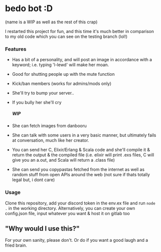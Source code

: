 # bedo bot :D

(name is a WIP as well as the rest of this crap)

I restarted this project for fun, and this time it's much better in comparison to my old code which you can see on the testing branch (lol!)

### Features

- Has a bit of a personality, and will post an image in accordance with a keyword; i.e. typing 'l-lewd' will make her moan.

- Good for shutting people up with the mute function

- Kick/ban members (works for admins/mods only)

- She'll try to bump your server..

- If you bully her she'll cry

  ##### WIP

- She can fetch images from danbooru 

- She can talk with some users in a very basic manner, but ultimately fails at conversation, much like her creator.

- You can send her C, Elixir/Erlang & Scala code and she'll compile it & return the output & the compiled file (i.e. elixir will print .exs files, C will give you an a.out, and Scala will return a .class file)

- She can send you copypastas fetched from the internet as well as random stuff from open APIs around the web (not sure if thats totally legal but, i dont care)

### Usage

Clone this repository, add your discord token in the env.ex file and run `node .` in the working directory.
Alternatively, you can create your own config.json file, input whatever you want & host it on gitlab too

## "Why would I use this?"
For your own sanity, please don't. Or do if you want a good laugh and a fried brain.
